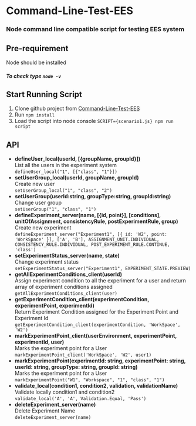 # Command-Line-Test-EES

### Node command line compatible script for testing EES system

## Pre-requirement

Node should be installed

##### To check type `node -v`

## Start Running Script

1. Clone github project from [Command-Line-Test-EES](https://github.com/CarnegieLearningWeb/educational-experiment-test-cli)
2. Run 
`npm install`
3. Load the script into node console
   `SCRIPT={scenario1.js} npm run script`

## API

- **defineUser_local(userId, [{groupName, groupId}])**  
  List all the users in the experiment system  
  `defineUser_local("1", [{"class", "1"}])`
- **setUserGroup_local(userId, groupName, groupId)**  
  Create new user  
  `setUserGroup_local("1", "class", "2")`
- **setUserGroup(userId:string, groupType:string, groupId:string)**  
  Change user group  
  `setUserGroup("1", "class", "1")`
- **defineExperiment_server(name, [{id, point}], [conditions], unitOfAssignment, consistencyRule, postExperimentRule, group)**  
  Create new experiment  
  `defineExperiment_server("Experiment1", [{ id: 'W2', point: 'WorkSpace' }], ['A', 'B'], ASSIGNMENT_UNIT.INDIVIDUAL, CONSISTENCY_RULE.INDIVIDUAL, POST_EXPERIMENT_RULE.CONTINUE, 'class')`
- **setExperimentStatus_server(name, state)**  
  Change experiment status  
  `setExperimentStatus_server("Experiment1", EXPERIMENT_STATE.PREVIEW)`
- **getAllExperimentConditions_client(userId)**  
  Assign experiment condition to all the experiment for a user and return array of experiment conditions assigned  
  `getAllExperimentConditions_client(user)`
- **getExperimentCondition_client(experimentCondition, experimentPoint, experimentId)**  
  Return Experiment Condition assigned for the Experiment Point and Experiment Id  
  `getExperimentCondition_client(experimentCondition, 'WorkSpace', 'W2')`
- **markExperimentPoint_client(userEnvironment, experimentPoint, experimentId, user)**  
  Marks the experiment point for a User  
  `markExperimentPoint_client('WorkSpace', 'W2', user1)`
- **markExperimentPoint(experimentId: string, experimentPoint: string, userId: string, groupType: string, groupId: string)**  
  Marks the experiment point for a User  
  `markExperimentPoint("W1", "Workspace", "1", "class", "1")`
- **validate_local(condition1, condition2, validation, validationName)**  
  Validate locally condition1 and condition2  
  `validate_local('A', 'A', Validation.Equal, 'Pass')`
- **deleteExperiment_server(name)**  
  Delete Experiment Name  
  `deleteExperiment_server(name)`
